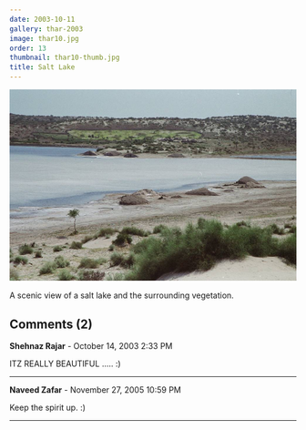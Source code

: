 ```yaml
---
date: 2003-10-11
gallery: thar-2003
image: thar10.jpg
order: 13
thumbnail: thar10-thumb.jpg
title: Salt Lake
---
```


![Salt Lake](./thar10.jpg)

A scenic view of a salt lake and the surrounding vegetation.

<div id="comments">

## Comments (2)

**Shehnaz Rajar** - October 14, 2003  2:33 PM

ITZ REALLY BEAUTIFUL ..... :)

---

**Naveed Zafar** - November 27, 2005 10:59 PM

Keep the spirit up. :)

---

</div>